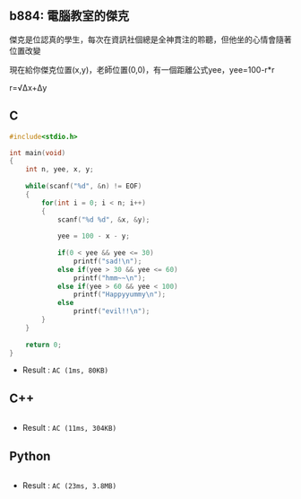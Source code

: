 ## b884: 電腦教室的傑克
傑克是位認真的學生，每次在資訊社個總是全神貫注的聆聽，但他坐的心情會隨著位置改變

現在給你傑克位置(x,y)，老師位置(0,0)，有一個距離公式yee，yee=100-r*r

r=√Δx+Δy

## C
```C
#include<stdio.h>

int main(void)
{
	int n, yee, x, y;
	
	while(scanf("%d", &n) != EOF)
	{
		for(int i = 0; i < n; i++)
		{
			scanf("%d %d", &x, &y);
			
			yee = 100 - x - y;
			
			if(0 < yee && yee <= 30)
				printf("sad!\n");
			else if(yee > 30 && yee <= 60)
				printf("hmm~~\n");
			else if(yee > 60 && yee < 100)
				printf("Happyyummy\n");
			else
				printf("evil!!\n");
		}
	}
	
	return 0;
}
```
 * Result : `AC (1ms, 80KB)`

## C++
```C++

```
 * Result : `AC (11ms, 304KB)`

## Python
```python

```
 * Result : `AC (23ms, 3.8MB)`
